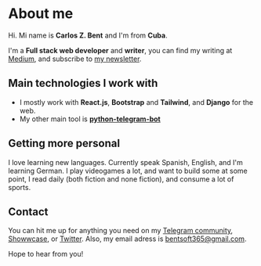 # About me 

Hi. Mi name is **Carlos Z. Bent** and I'm from **Cuba**.

I'm a **Full stack web developer** and **writer**, you can find my writing at [Medium](https://medium.com@carloszbent), and subscribe to [my newsletter](https://www.getrevue.co/profile/carloszbent). 

## Main technologies I work with

* I mostly work with **React.js**, **Bootstrap** and **Tailwind**, and **Django** for the web. 
* My other main tool is **[python-telegram-bot](https://github.com/python-telegram-bot)** 

## Getting more personal

I love learning new languages. Currently speak Spanish, English, and I'm learning German.
I play videogames a lot, and want to build some at some point, I read daily (both fiction and none fiction), and consume a lot of sports.

## Contact

You can hit me up for anything you need on my [Telegram community](https://t.me/carloszbent_channel), [Showwcase](https://showwcase.com/carloszbent), or [Twitter](https://twitter.com/CarlosZBent). Also, my email adress is bentsoft365@gmail.com.

Hope to hear from you!
